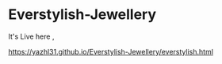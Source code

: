 # Everstylish-Jewellery

It's Live here ,

https://yazhl31.github.io/Everstylish-Jewellery/everstylish.html
